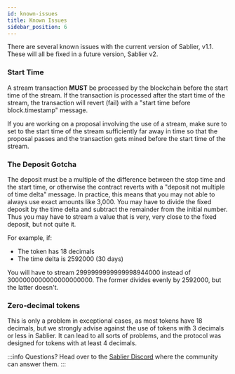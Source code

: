 ```yaml
---
id: known-issues
title: Known Issues
sidebar_position: 6
---
```


There are several known issues with the current version of Sablier, v1.1. These will all be fixed in a future version, Sablier v2.

### Start Time

A stream transaction **MUST** be processed by the blockchain before the start time of the stream. If the transaction is processed after the start time of the stream, the transaction will revert (fail) with a "start time before block.timestamp" message.

If you are working on a proposal involving the use of a stream, make sure to set to the start time of the stream sufficiently far away in time so that the proposal passes and the transaction gets mined before the start time of the stream.

### The Deposit Gotcha

The deposit must be a multiple of the difference between the stop time and the start time, or otherwise the contract reverts with a "deposit not multiple of time delta" message. In practice, this means that you may not able to always use exact amounts like 3,000. You may have to divide the fixed deposit by the time delta and subtract the remainder from the initial number. Thus you may have to stream a value that is very, very close to the fixed deposit, but not quite it.

For example, if:

- The token has 18 decimals
- The time delta is 2592000 (30 days)

You will have to stream 2999999999999998944000 instead of 3000000000000000000000. The former divides evenly by 2592000, but the latter doesn't.

### Zero-decimal tokens

This is only a problem in exceptional cases, as most tokens have 18 decimals, but we strongly advise against the use of tokens with 3 decimals or less in Sablier. It can lead to all sorts of problems, and the protocol was designed for tokens with at least 4 decimals.

:::info
Questions? Head over to the [Sablier Discord](https://discord.gg/bSwRCwWRsT) where the community can answer them.
:::
